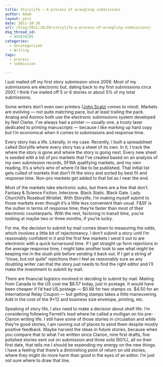 ```yaml
---
title: Storylife — A process of wrangling submissions
author: Adam
layout: post
date: 2011-10-28
url: /blog/2011/10/28/storylife-a-process-of-wrangling-submissions/
dsq_thread_id:
  - 455676195
categories:
  - Uncategorized
  - Writing
tags:
  - process
  - submission

---
```

I just mailed off my first story submission since 2009. Most of my submissions are electronic but, dating back to my first submissions circa 2007, I think I&#8217;ve mailed off 5 or 6 stories or about 5% of my total submissions.

Some writers don&#8217;t even own printers ([John Scalzi](1) comes to mind). Markets are evolving &#8212; not quite matching pace, but at least trailing the pack. Analog and Asimov both use the electronic submissions system developed by Neil Clarke. I&#8217;ve always had a printer &#8212; usually one, a trusty laser dedicated to printing manuscripts &#8212; because I like marking up hard copy but I&#8217;m economical when it comes to submissions and response time.

Every story has a life. Literally, in my case. Recently, I built a spreadsheet called Storylife where every story has a sheet of its own. In it, I track the where the story is gone and where the story is going next. Every new sheet is seeded with a list of pro markets that I&#8217;ve created based on an analysis of my own submission records, SFWA qualifying markets, and my own reading. It&#8217;s a who&#8217;s who of where I&#8217;d like to be published. That initial list gets culled of markets that don&#8217;t fit the story and sorted by best fit and response time. Non-pro markets get added to that list as I near the end.

Most of the markets take electronic subs, but there are a few that don&#8217;t. Fantasy & Science Fiction. Interzone. Black Static. Black Gate. Lady Churchill&#8217;s Rosebud Wristlet. With Storylife, I&#8217;m making myself submit to those markets even though it&#8217;s a little less convenient than usual. F&SF is the outlier in terms of response time; they&#8217;re faster than most of their electronic counterparts. With the rest, factoring in transit time, you&#8217;re looking at maybe two or three months, if you&#8217;re lucky.

For me, the decision to submit by mail comes down to measuring the odds, which involves a little bit of rejectomancy. I don&#8217;t submit a story until I&#8217;m reasonably confident in it and the first few markets I send it out to are electronic with a quick turnaround time. If I get straight up form rejections in the average response time, I might take another look to see what might be keeping me in the slush pile before sending it back out. If I get a string of &#8220;close, but not quite&#8221; rejections then I feel as reasonably sure as any doubting writer can that the story just needs to find the right editor and I&#8217;ll make the investment to submit by mail.

There are financial logistics involved in deciding to submit by mail. Mailing from Canada to the US cost me $8.57 today, just in postage. It would have been cheaper if I&#8217;d had US postage &#8212; $0.88 for two stamps vs. $4.50 for an International Relay Coupon &#8212; but getting stamps takes a little maneuvering. Add in the cost of the 9&#215;12 and business size envelope, printing, etc.

Speaking of story life, I also need to make a decision about shelf life. I&#8217;m considering following Ferrett&#8217;s lead where he called a mulligan on his pre-Clarion writing life. I still have some of those stories in circulation and while they&#8217;re good stories, I am running out of places to send them despite mostly positive feedback. Maybe harvest the ideas in future stories, because when you compare that to what I&#8217;ve written since Clarion, nine first drafts, five polished stories sent out on submission and three sold (60%), all on their first date, that tells me I should be expending my energy on the new things. I have a feeling that there&#8217;s a diminishing point of return on old stories, where they might do more harm than good in the eyes of an editor. I&#8217;m just not sure where to draw that line.

 [1]: http://www.scalzi.com/whatever/005165.html
